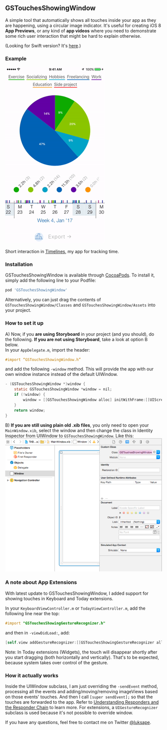 ## GSTouchesShowingWindow

A simple tool that automatically shows all touches inside your app as they are happening, using a circular image indicator. It's useful for creating iOS 8 **App Previews**, or any kind of **app videos** where you need to demonstrate some rich user interaction that might be hard to explain otherwise.

(Looking for Swift version? It's [here](https://github.com/LukasCZ/GSTouchesShowingWindow-Swift).)

### Example

<img src="TouchesPreviewTimelines.gif" width="320px">

Short interaction in [Timelines](http://timelinesapp.io), my app for tracking time.

### Installation

GSTouchesShowingWindow is available through [CocoaPods](http://cocoapods.org). To install it, simply add the following line to your Podfile:

```ruby
pod 'GSTouchesShowingWindow'
```

Alternatively, you can just drag the contents of `GSTouchesShowingWindow/Classes` and `GSTouchesShowingWindow/Assets` into your project.

### How to set it up

A) Now, if you **are using Storyboard** in your project (and you should), do the following. **If you are not using Storyboard**, take a look at option B below.<br>
In your `AppDelegate.m`, import the header:
```Objective-C
#import “GSTouchesShowingWindow.h”
```
and add the following `-window` method. This will provide the app with our own window instance instead of the default UIWindow.
```Objective-C
- (GSTouchesShowingWindow *)window {
    static GSTouchesShowingWindow *window = nil;
    if (!window) {
        window = [[GSTouchesShowingWindow alloc] initWithFrame:[[UIScreen mainScreen] bounds]];
    }
    return window;
}
```
B) **If you are still using plain old .xib files**, you only need to open your `MainWindow.xib`, select the window and then change the class in Identity Inspector from UIWindow to `GSTouchesShowingWindow`. Like this:
<img src="xib_instructions.png" width="696px">

### A note about App Extensions
With latest update to GSTouchesShowingWindow, I added support for showing touches in Keyboard and Today extensions.

In your `KeyboardViewController.m` or `TodayViewController.m`, add the following line near the top:

```Objective-C
#import "GSTouchesShowingGestureRecognizer.h"
```
and then in `-viewDidLoad:`, add:

```Objective-C
[self.view addGestureRecognizer:[[GSTouchesShowingGestureRecognizer alloc] init]];
```

Note: In Today extensions (Widgets), the touch will disappear shortly after you start dragging (both horizontally and vertically). That's to be expected, because system takes over control of the gesture.

### How it actually works

Inside the UIWindow subclass, I am just overriding the `-sendEvent` method, processing all the events and adding/moving/removing imageViews based on those events' touches. And then I call `[super sendEvent];` so that the touches are forwarded to the app. Refer to [Understanding Responders and the Responder Chain](https://developer.apple.com/library/content/documentation/EventHandling/Conceptual/EventHandlingiPhoneOS/HandlngEventsUsingtheResponderChain.html) to learn more. For extensions, a `UIGestureRecognizer` subclass is used because it's not possible to override window.

If you have any questions, feel free to contact me on Twitter [@luksape](http://twitter.com/luksape).

